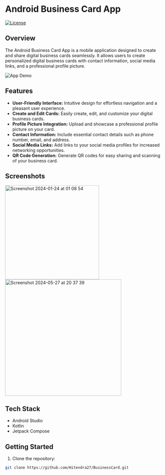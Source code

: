 # Android Business Card App

[![License](https://img.shields.io/badge/license-MIT-blue.svg)](https://opensource.org/licenses/MIT)

## Overview

The Android Business Card App is a mobile application designed to create and share digital business cards seamlessly. It allows users to create personalized digital business cards with contact information, social media links, and a professional profile picture.

![App Demo](./docs/app_demo.gif)

## Features

- **User-Friendly Interface:** Intuitive design for effortless navigation and a pleasant user experience.
- **Create and Edit Cards:** Easily create, edit, and customize your digital business cards.
- **Profile Picture Integration:** Upload and showcase a professional profile picture on your card.
- **Contact Information:** Include essential contact details such as phone number, email, and address.
- **Social Media Links:** Add links to your social media profiles for increased networking opportunities.
- **QR Code Generation:** Generate QR codes for easy sharing and scanning of your business card.

## Screenshots
<img width="305" alt="Screenshot 2024-01-24 at 01 08 54" src="https://github.com/Hitendra27/BusinessCard/assets/73651340/1f7e5d2c-8a06-4ab3-aa43-a8c584988325">

<img width="377" alt="Screenshot 2024-05-27 at 20 37 39" src="https://github.com/Hitendra27/BusinessCard/assets/73651340/de35b29e-596c-46ba-9540-5888f09d1d58">

## Tech Stack

- Android Studio
- Kotlin
- Jetpack Compose

## Getting Started

1. Clone the repository:

```bash
git clone https://github.com/Hitendra27/BusinessCard.git
